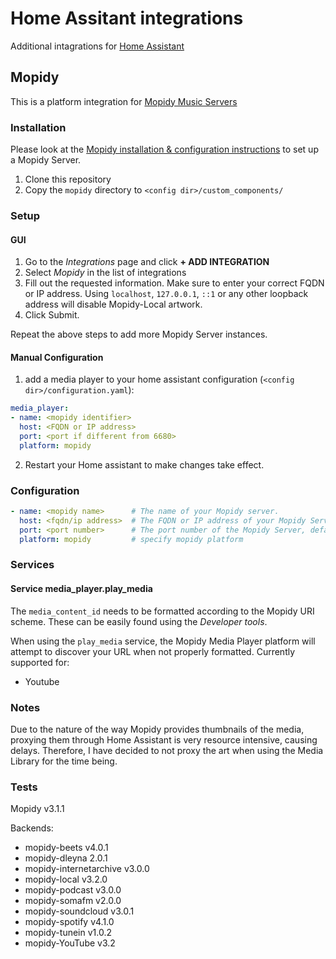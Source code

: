 # Home Assitant integrations
Additional intagrations for [Home Assistant](https://www.home-assistant.io/)

## Mopidy
This is a platform integration for [Mopidy Music Servers](https://mopidy.com/)

### Installation
Please look at the [Mopidy installation & configuration instructions](https://docs.mopidy.com/en/latest/installation/) to set up a Mopidy Server.

1. Clone this repository
2. Copy the `mopidy` directory to `<config dir>/custom_components/`

### Setup
#### GUI
1. Go to the *Integrations* page and click **+ ADD INTEGRATION**
1. Select *Mopidy* in the list of integrations
1. Fill out the requested information. Make sure to enter your correct FQDN or IP address. Using `localhost`, `127.0.0.1`, `::1` or any other loopback address will disable Mopidy-Local artwork.
1. Click Submit.

Repeat the above steps to add more Mopidy Server instances.

#### Manual Configuration
1. add a media player to your home assistant configuration (`<config dir>/configuration.yaml`):

```yaml
media_player:
- name: <mopidy identifier>
  host: <FQDN or IP address>
  port: <port if different from 6680>
  platform: mopidy
```
2. Restart your Home assistant to make changes take effect.

### Configuration

```yaml
- name: <mopidy name>      # The name of your Mopidy server.
  host: <fqdn/ip address>  # The FQDN or IP address of your Mopidy Server, do not use ::1, localhost or 127.0.0.1
  port: <port number>      # The port number of the Mopidy Server, default: 6680
  platform: mopidy         # specify mopidy platform
```

### Services
#### Service media_player.play_media
The `media_content_id` needs to be formatted according to the Mopidy URI scheme. These can be easily found using the *Developer tools*.

When using the `play_media` service, the Mopidy Media Player platform will attempt to discover your URL when not properly formatted.
Currently supported for:
- Youtube

### Notes
Due to the nature of the way Mopidy provides thumbnails of the media,
proxying them through Home Assistant is very resource intensive, 
causing delays. Therefore, I have decided to not proxy the art when
using the Media Library for the time being.

### Tests
Mopidy v3.1.1

Backends:
- mopidy-beets v4.0.1
- mopidy-dleyna 2.0.1
- mopidy-internetarchive v3.0.0
- mopidy-local v3.2.0
- mopidy-podcast v3.0.0
- mopidy-somafm v2.0.0
- mopidy-soundcloud v3.0.1
- mopidy-spotify v4.1.0
- mopidy-tunein v1.0.2
- mopidy-YouTube v3.2

